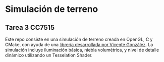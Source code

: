 # Simulación de terreno
## Tarea 3 CC7515

Este repo consiste en una simulación de terreno creada en OpenGL, C y CMake, con ayuda de una [librería desarrollada por Vicente González](https://github.com/Seivier/glcore).
La simulación incluye iluminación básica, niebla volumétrica,  y nivel de detalle dinámico utilizando un Tesselation Shader.
